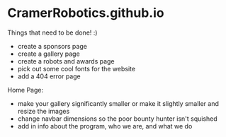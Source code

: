 # CramerRobotics.github.io



Things that need to be done! :)

* create a sponsors page
* create a gallery page
* create a robots and awards page
* pick out some cool fonts for the website
* add a 404 error page


Home Page:
* make your gallery significantly smaller or make it slightly smaller and resize the images
* change navbar dimensions so the poor bounty hunter isn't squished
* add in info about the program, who we are, and what we do
